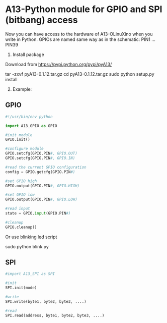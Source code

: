 # A13-Python module for GPIO and SPI (bitbang) access

Now you can have access to the hardware of A13-OLinuXino when you write in Python.
GPIOs are named same way as in the schematic: PIN1 ... PIN39

1. Install package

Download from https://pypi.python.org/pypi/pyA13/

  tar -zxvf pyA13-0.1.12.tar.gz
  cd pyA13-0.1.12.tar.gz
  sudo python setup.py install

2. Example:

## GPIO

```python
#!/usr/bin/env python

import A13_GPIO as GPIO

#init module
GPIO.init()

#configure module
GPIO.setcfg(GPIO.PIN#, GPIO.OUT)
GPIO.setcfg(GPIO.PIN#, GPIO.IN)

#read the current GPIO configuration
config = GPIO.getcfg(GPIO.PIN#)

#set GPIO high
GPIO.output(GPIO.PIN#, GPIO.HIGH)

#set GPIO low
GPIO.output(GPIO.PIN#, GPIO.LOW)

#read input
state = GPIO.input(GPIO.PIN#)

#cleanup
GPIO.cleanup()
```

Or use blinking led script

  sudo python blink.py

## SPI

```python
#import A13_SPI as SPI

#init
SPI.init(mode)

#write
SPI.write(byte1, byte2, byte3, ....)

#read
SPI.read(address, byte1, byte2, byte3, ....)
```

